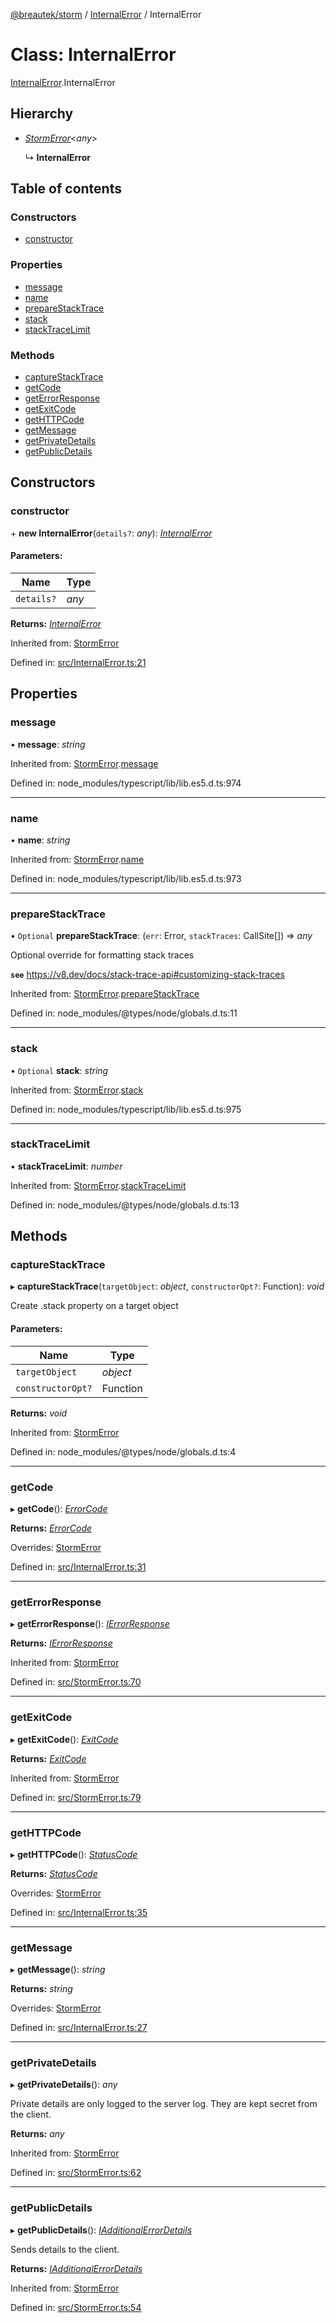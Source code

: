[@breautek/storm](../README.md) / [InternalError](../modules/internalerror.md) / InternalError

# Class: InternalError

[InternalError](../modules/internalerror.md).InternalError

## Hierarchy

* [*StormError*](stormerror.stormerror-1.md)<*any*\>

  ↳ **InternalError**

## Table of contents

### Constructors

- [constructor](internalerror.internalerror-1.md#constructor)

### Properties

- [message](internalerror.internalerror-1.md#message)
- [name](internalerror.internalerror-1.md#name)
- [prepareStackTrace](internalerror.internalerror-1.md#preparestacktrace)
- [stack](internalerror.internalerror-1.md#stack)
- [stackTraceLimit](internalerror.internalerror-1.md#stacktracelimit)

### Methods

- [captureStackTrace](internalerror.internalerror-1.md#capturestacktrace)
- [getCode](internalerror.internalerror-1.md#getcode)
- [getErrorResponse](internalerror.internalerror-1.md#geterrorresponse)
- [getExitCode](internalerror.internalerror-1.md#getexitcode)
- [getHTTPCode](internalerror.internalerror-1.md#gethttpcode)
- [getMessage](internalerror.internalerror-1.md#getmessage)
- [getPrivateDetails](internalerror.internalerror-1.md#getprivatedetails)
- [getPublicDetails](internalerror.internalerror-1.md#getpublicdetails)

## Constructors

### constructor

\+ **new InternalError**(`details?`: *any*): [*InternalError*](internalerror.internalerror-1.md)

#### Parameters:

Name | Type |
------ | ------ |
`details?` | *any* |

**Returns:** [*InternalError*](internalerror.internalerror-1.md)

Inherited from: [StormError](stormerror.stormerror-1.md)

Defined in: [src/InternalError.ts:21](https://github.com/breautek/storm/blob/af5cad8/src/InternalError.ts#L21)

## Properties

### message

• **message**: *string*

Inherited from: [StormError](stormerror.stormerror-1.md).[message](stormerror.stormerror-1.md#message)

Defined in: node_modules/typescript/lib/lib.es5.d.ts:974

___

### name

• **name**: *string*

Inherited from: [StormError](stormerror.stormerror-1.md).[name](stormerror.stormerror-1.md#name)

Defined in: node_modules/typescript/lib/lib.es5.d.ts:973

___

### prepareStackTrace

• `Optional` **prepareStackTrace**: (`err`: Error, `stackTraces`: CallSite[]) => *any*

Optional override for formatting stack traces

**`see`** https://v8.dev/docs/stack-trace-api#customizing-stack-traces

Inherited from: [StormError](stormerror.stormerror-1.md).[prepareStackTrace](stormerror.stormerror-1.md#preparestacktrace)

Defined in: node_modules/@types/node/globals.d.ts:11

___

### stack

• `Optional` **stack**: *string*

Inherited from: [StormError](stormerror.stormerror-1.md).[stack](stormerror.stormerror-1.md#stack)

Defined in: node_modules/typescript/lib/lib.es5.d.ts:975

___

### stackTraceLimit

• **stackTraceLimit**: *number*

Inherited from: [StormError](stormerror.stormerror-1.md).[stackTraceLimit](stormerror.stormerror-1.md#stacktracelimit)

Defined in: node_modules/@types/node/globals.d.ts:13

## Methods

### captureStackTrace

▸ **captureStackTrace**(`targetObject`: *object*, `constructorOpt?`: Function): *void*

Create .stack property on a target object

#### Parameters:

Name | Type |
------ | ------ |
`targetObject` | *object* |
`constructorOpt?` | Function |

**Returns:** *void*

Inherited from: [StormError](stormerror.stormerror-1.md)

Defined in: node_modules/@types/node/globals.d.ts:4

___

### getCode

▸ **getCode**(): [*ErrorCode*](../enums/errorcode.errorcode-1.md)

**Returns:** [*ErrorCode*](../enums/errorcode.errorcode-1.md)

Overrides: [StormError](stormerror.stormerror-1.md)

Defined in: [src/InternalError.ts:31](https://github.com/breautek/storm/blob/af5cad8/src/InternalError.ts#L31)

___

### getErrorResponse

▸ **getErrorResponse**(): [*IErrorResponse*](../interfaces/stormerror.ierrorresponse.md)

**Returns:** [*IErrorResponse*](../interfaces/stormerror.ierrorresponse.md)

Inherited from: [StormError](stormerror.stormerror-1.md)

Defined in: [src/StormError.ts:70](https://github.com/breautek/storm/blob/af5cad8/src/StormError.ts#L70)

___

### getExitCode

▸ **getExitCode**(): [*ExitCode*](../enums/exitcode.exitcode-1.md)

**Returns:** [*ExitCode*](../enums/exitcode.exitcode-1.md)

Inherited from: [StormError](stormerror.stormerror-1.md)

Defined in: [src/StormError.ts:79](https://github.com/breautek/storm/blob/af5cad8/src/StormError.ts#L79)

___

### getHTTPCode

▸ **getHTTPCode**(): [*StatusCode*](../enums/statuscode.statuscode-1.md)

**Returns:** [*StatusCode*](../enums/statuscode.statuscode-1.md)

Overrides: [StormError](stormerror.stormerror-1.md)

Defined in: [src/InternalError.ts:35](https://github.com/breautek/storm/blob/af5cad8/src/InternalError.ts#L35)

___

### getMessage

▸ **getMessage**(): *string*

**Returns:** *string*

Overrides: [StormError](stormerror.stormerror-1.md)

Defined in: [src/InternalError.ts:27](https://github.com/breautek/storm/blob/af5cad8/src/InternalError.ts#L27)

___

### getPrivateDetails

▸ **getPrivateDetails**(): *any*

Private details are only logged to the server log.
They are kept secret from the client.

**Returns:** *any*

Inherited from: [StormError](stormerror.stormerror-1.md)

Defined in: [src/StormError.ts:62](https://github.com/breautek/storm/blob/af5cad8/src/StormError.ts#L62)

___

### getPublicDetails

▸ **getPublicDetails**(): [*IAdditionalErrorDetails*](../interfaces/stormerror.iadditionalerrordetails.md)

Sends details to the client.

**Returns:** [*IAdditionalErrorDetails*](../interfaces/stormerror.iadditionalerrordetails.md)

Inherited from: [StormError](stormerror.stormerror-1.md)

Defined in: [src/StormError.ts:54](https://github.com/breautek/storm/blob/af5cad8/src/StormError.ts#L54)
